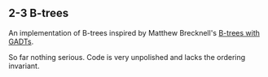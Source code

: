 2-3 B-trees
-----------

An implementation of B-trees inspired by Matthew Brecknell's [B-trees with GADTs](http://matthew.brecknell.net/post/btree-gadt/).

So far nothing serious. Code is very unpolished and lacks the ordering invariant.
